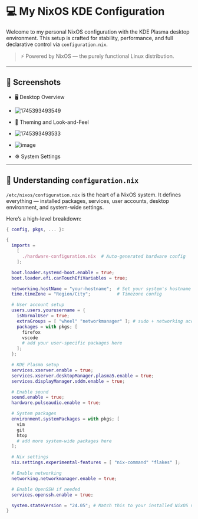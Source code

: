 # 💻 My NixOS KDE Configuration

Welcome to my personal NixOS configuration with the KDE Plasma desktop environment. This setup is crafted for stability, performance, and full declarative control via `configuration.nix`.

> ⚡ Powered by NixOS — the purely functional Linux distribution.

---

## 📸 Screenshots

- 🖥️ Desktop Overview
- ![1745393493549](https://github.com/user-attachments/assets/9bfb963a-a0ac-4f28-bef1-1be6de0fcd47)

- 🎨 Theming and Look-and-Feel
- ![1745393493533](https://github.com/user-attachments/assets/ef38fd34-5b97-427c-a264-4375b15d944a)
- ![image](https://github.com/user-attachments/assets/07e22e65-03d3-4649-b4dc-32d0f920a990)


- ⚙️ System Settings

---

## 🧠 Understanding `configuration.nix`

`/etc/nixos/configuration.nix` is the heart of a NixOS system. It defines everything — installed packages, services, user accounts, desktop environment, and system-wide settings.

Here’s a high-level breakdown:

```nix
{ config, pkgs, ... }:

{
  imports =
    [ 
      ./hardware-configuration.nix  # Auto-generated hardware config
    ];

  boot.loader.systemd-boot.enable = true;
  boot.loader.efi.canTouchEfiVariables = true;

  networking.hostName = "your-hostname";  # Set your system's hostname
  time.timeZone = "Region/City";          # Timezone config

  # User account setup
  users.users.yourusername = {
    isNormalUser = true;
    extraGroups = [ "wheel" "networkmanager" ]; # sudo + networking access
    packages = with pkgs; [
      firefox
      vscode
      # add your user-specific packages here
    ];
  };

  # KDE Plasma setup
  services.xserver.enable = true;
  services.xserver.desktopManager.plasma5.enable = true;
  services.displayManager.sddm.enable = true;

  # Enable sound
  sound.enable = true;
  hardware.pulseaudio.enable = true;

  # System packages
  environment.systemPackages = with pkgs; [
    vim
    git
    htop
    # add more system-wide packages here
  ];

  # Nix settings
  nix.settings.experimental-features = [ "nix-command" "flakes" ];

  # Enable networking
  networking.networkmanager.enable = true;

  # Enable OpenSSH if needed
  services.openssh.enable = true;

  system.stateVersion = "24.05"; # Match this to your installed NixOS version
}

